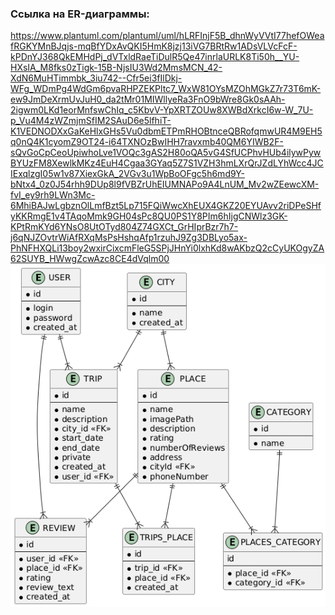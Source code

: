 ### Cсылка на ER-диаграммы:
https://www.plantuml.com/plantuml/uml/hLRFInjF5B_dhnWyVVtI77hefOWeafRGKYMnBJqjs-mqBfYDxAvQKI5HmK8jzj13iVG7BRtRw1ADsVLVcFcF-kPDnYJ368QkEMHdPj_dVTxldRaeTiDulR5Qe47inrlaURLK8Ti50h__YU-HXsIA_M8fks0zTigk-15B-NjsIU3Wd2MmsMCN_42-XdN6MuHTimmbk_3iu742--Cfr5ei3fIlDkj-WFg_WDmPg4WdGm6pvaRHPZEKPltc7_WxW81OYsMZOhMGkZ7r73T6mK-ew9JmDeXrmUvJuH0_da2tMr01MIWllyeRa3FnO9bWre8Gk0sAAh-2igwm0LKd1eorMnfswChIq_c5KbvV-YpXRTZOUw8XWBdXrkcI6w-W_7U-p_Vu4M4zWZmjmSfIM2SAuD6e5lfhiT-K1VEDNODXxGaKeHlxGHs5Vu0dbmETPmRHOBtnceQBRofqmwUR4M9EH5q0nQ4K1cyomZ9OT24-i64TXNOzBwIHH7ravxmb40QM6YIWB2F-sQvGoCpCeoUpiwhoLve1VOQc3gAS2H80oQA5vG4SfUCPhvHUb4ilywPywBYUzFM8XewlkMKz4EuH4Cgaa3GYaq5Z7S1VZH3hmLXrQrJZdLYhWcc4JCIExqlzgI05w1v87XiexGkA_2VGv3u1WpBoOFgc5h6md9Y-bNtx4_0z0J54rhh9DUp8l9fVBZrUhEIUMNAPo9A4LnUM_Mv2wZEewcXM-fvI_ey9rh9LWn3Mc-6MhiBAJwLgbznOlLmfBzt5Lp715FQiWwcXhEUX4GKZ20EYUAvv2riDPeSHfyKKRmgE1v4TAqoMmk9GH04sPc8QU0PS1Y8PIm6hIjgCNWlz3GK-KPtRmKYd6YNsO8UtOTyd804Z74GXCt_GrHIprBzr7h7-j6qNJZOvtrWiAfRXqMsPsHshqAfp1rzuhJ9Zg3DBLyo5ax-PhNFHXQLi13boy2wxirCixcmFleG5SPjJHnYi0lxhKd8wAKbzQ2cCyUKOgyZA62SUYB_HWwgZcwAzc8CE4dVqlm00
![Alt text](image.png)
